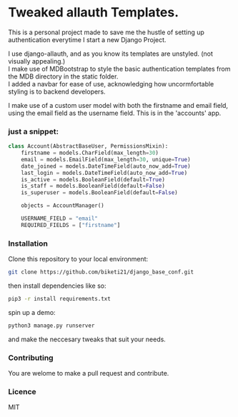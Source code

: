 
# Tweaked allauth Templates.

This is a personal project made to save me the hustle of setting up authentication everytime I start a new Django Project.

I use django-allauth, and as you know its templates are unstyled. (not visually appealing.)  
I make use of MDBootstrap to style the basic authentication templates from the MDB directory in the static folder.  
I added a navbar for ease of use, acknowledging how uncormfortable styling is to backend developers.

I make use of a custom user model with both the firstname and email field, using the email field as the username field. This is in the 'accounts' app.

### just a snippet:

```python
class Account(AbstractBaseUser, PermissionsMixin):
    firstname = models.CharField(max_length=30)
    email = models.EmailField(max_length=30, unique=True)
    date_joined = models.DateTimeField(auto_now_add=True)
    last_login = models.DateTimeField(auto_now_add=True)
    is_active = models.BooleanField(default=True)
    is_staff = models.BooleanField(default=False)
    is_superuser = models.BooleanField(default=False)

    objects = AccountManager()

    USERNAME_FIELD = "email"
    REQUIRED_FIELDS = ["firstname"]
```

### Installation

Clone this repository to your local environment:

```bash
git clone https://github.com/biketi21/django_base_conf.git
```

then install dependencies like so:

```bash
pip3 -r install requirements.txt
```

spin up a demo:

```bash
python3 manage.py runserver
```

and make the neccesary tweaks that suit your needs.


### Contributing

You are welome to make a pull request and contribute.

### Licence

MIT
